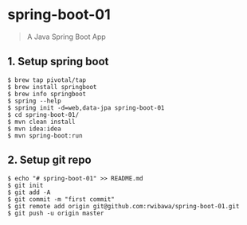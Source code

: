 # spring-boot-01
> A Java Spring Boot App

## 1. Setup spring boot
```shell
$ brew tap pivotal/tap
$ brew install springboot
$ brew info springboot
$ spring --help
$ spring init -d=web,data-jpa spring-boot-01
$ cd spring-boot-01/
$ mvn clean install
$ mvn idea:idea
$ mvn spring-boot:run
```
## 2. Setup git repo
```shell
$ echo "# spring-boot-01" >> README.md
$ git init
$ git add -A
$ git commit -m "first commit"
$ git remote add origin git@github.com:rwibawa/spring-boot-01.git
$ git push -u origin master
```
